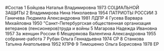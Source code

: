 #Состав
1 Бойцова Наталья Владимировна 1973 СОЦИАЛЬНОЙ ЗАЩИТЫ
2 Владимирова Нина Николаевна 1954 ПАТРИОТЫ РОССИИ
3 Ганичева Людмила Александровна 1981 ЛДПР
4 Гусева Варвара Михайловна 1950 \"Санкт-Петербургская общественная организация ветеранов (пенсионеров)труда и войны
5 Магарова Надежда Ивановна 1957 За женщин России
6 Мещерякова Валентина Александровна 1955 собрание-работа
7 Рубан Ольга Геннадьевна 1974 СР
8 Станкова Татьяна Анатольевна 1952 КПРФ
9 Тимошенко Ольга Борисовна 1978 ЕР
